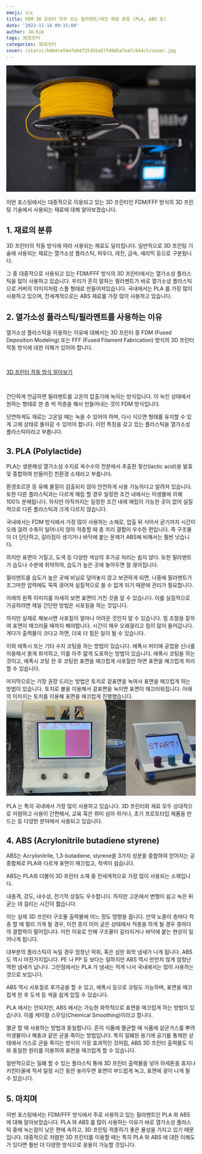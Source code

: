 ```yaml
---
emoji: 🇰🇷
title: FDM 3D 프린터 자주 쓰는 필라멘트/레진 재료 종류 (PLA, ABS 등)
date: '2023-11-14 09:15:00'
author: JW.Kim
tags: 3D프린터 
categories: 3D프린터
cover: /static/b48dce54efeb4725355a57fd0d5a7e47/644c5/cover.jpg
---
```


![cover.jpg](cover.jpg)

이번 포스팅에서는 대중적으로 이용되고 있는 3D 프린터인 FDM/FFF 방식의 3D 프린팅 기술에서 사용되는 재료에 대해 알아보겠습니다.

  
## **1\. 재료의 분류**

3D 프린터의 작동 방식에 따라 사용되는 재료도 달라집니다. 일반적으로 3D 프린팅 기술에 사용되는 재료는 열가소성 플라스틱, 파우더, 레진, 금속, 세라믹 등으로 구분됩니다. 

  

그 중 대중적으로 사용되고 있는 FDM/FFF 방식의 3D 프린터에서는 열가소성 플라스틱을 많이 사용하고 있습니다. 우리가 흔히 말하는 필라멘트가 바로 열가소성 플라스틱으로 커버의 이미지처럼 스풀 형태로 만들어져있습니다. 국내에서는 PLA 를 가장 많이 사용하고 있으며, 전세계적으로는 ABS 재료를 가장 많이 사용하고 있습니다. 

  

  

## **2\. 열가소성 플라스틱/필라멘트를 사용하는 이유**

열가소성 플라스틱을 이용하는 이유에 대해서는 3D 프린터 중 FDM (Fused Deposition Modeling) 또는 FFF (Fused Filament Fabrication) 방식의 3D 프린터 작동 방식에 대한 이해가 있어야 합니다.

<br/>

[3D 프린터 작동 방식 알아보기](/231107-fdm-3d-printer-and-fff-3d-printer)

<br/>

간단하게 언급하면 필라멘트를 고온의 압출기에 녹이는 방식입니다. 이 녹인 상태에서 원하는 형태로 한 층 씩 적층을 해서 만들어내는 것이 FDM 방식입니다.

당연하게도 재료는 고온일 때는 녹을 수 있어야 하며, 다시 식으면 형태를 유지할 수 있게 고체 상태로 돌아갈 수 있어야 합니다. 이런 특징을 갖고 있는 플라스틱을 열가소성 플라스틱이라고 부릅니다.

  

  

## **3\. PLA (Polylactide)**

PLA는 생분해성 열가소성 수지로 옥수수의 전분에서 추출한 젖산(lactic acid)을 발효 및 중합하여 만들어진 친환경 소재라고 부릅니다.

환경호르몬 등 유해 물질이 검출되지 않아 안전하게 사용 가능하다고 알려져 있습니다. 또한 다른 플라스틱과는 다르게 매립 할 경우 일정한 조건 내에서는 미생물에 의해 100% 분해됩니다. 하지만 아직까지는 일정한 조건 내에 매립이 가능한 곳이 없어 실질적으로 다른 플라스틱과 크게 다르지 않습니다. 

  

국내에서는 FDM 방식에서 가장 많이 사용하는 소재로, 압출 뒤 식어서 굳기까지 시간이 오래 걸려 수축이 일어나지 않아 적층할 때 층 끼리 결합이 우수한 편입니다. 즉 구조물이 더 단단하고, 갈라짐이 생기거나 바닥에 붙는 문제가 ABS에 비해서는 훨씬 낫습니다.

  

하지만 표면이 거칠고, 도색 등 다양한 색상의 후가공 처리는 쉽지 않다. 또한 필라멘트가 습도나 수분에 취약하여, 습도가 높은 곳에 놓아두면 잘 끊어집니다.

필라멘트를 습도가 높은 곳에 비닐로 덮어놓지 않고 보관하게 되면, 나중에 필라멘트가 조그마한 압력에도 뚝뚝 끊어져 실질적으로 쓸 수 없게 되기 때문에 관리가 필요합니다. 

  

아래의 왼쪽 이미지를 자세히 보면 표면이 거친 것을 알 수 있습니다. 이를 실질적으로 가공하려면 제일 간단한 방법은 사포질을 하는 것입니다. 

하지만 실제로 해보시면 사포질이 얼마나 어려운 것인지 알 수 있습니다. 힘 조절을 잘하여 표면이 매끄러울 때까지 해야합니다. 시간이 매우 오래걸리고 힘이 많이 들어갑니다. 게다가 출력물이 크다고 하면, 더욱 더 힘든 일이 될 수 있습니다.

  

이외 에폭시 또는 기타 수지 코팅을 하는 방법이 있습니다. 에폭시 퍼티에 공업용 신나를 이용해서 묽게 희석하고, 이를 아주 얇게 도포하는 방법이 있습니다. 에폭시 코팅을 하는 것이고, 에폭시 코팅 한 후 코팅한 표면을 매끄럽게 사포질만 하면 표면을 매끄럽게 처리할 수 있습니다.

  

마지막으로는 가장 권장 드리는 방법은 토치로 겉표면을 녹여서 표면을 매끄럽게 하는 방법이 있습니다. 토치로 불을 이용해서 겉표면을 녹이면 표면이 매끄러워집니다. 아래의 이미지는 토치를 이용해 표면을 매끄럽게 진행했습니다.
![3dprinter.jpg](img-3dprinter.jpg)

  

PLA 는 특히 국내에서 가장 많이 사용하고 있습니다. 3D 프린터와 재료 모두 상대적으로 저렴하고 사용이 간편해서, 교육 혹은 취미 삼아 하거나, 초기 프로토타입 제품을 만드는 등 다양한 분야에서 사용되고 있습니다. 

  

## **4\. ABS (Acrylonitrile butadiene styrene)**

ABS는 Acrylonitrile, 1,3-butadiene, styrene을 3가지 성분을 중합하여 얻어지는 공중합체로 PLA와 다르게 표면이 매끄럽고, 착색이 쉽습니다. 

ABS는 PLA와 더불어 3D 프린터 소재 중 전세계적으로 가장 많이 사용되는 소재입니다. 

  

내충격, 강도, 내수성, 전기적 성질도 우수합니다. 하지만 고온에서 변형이 쉽고 녹은 뒤 굳는 데 걸리는 시간이 짧습니다.

이는 실제 3D 프린터 구조물 출력물에 어느 정도 영향을 줍니다. 만약 노즐이 층마다 적층 할 때 멀리 가게 될 경우, 이전 층이 이미 굳은 상태에서 적층을 하게 될 경우 층마다의 결합력이 떨어집니다. 이런 이유로 인해 구조물이 갈라지거나 바닥에 붙는 현상이 일어나게 됩니다. 

  

대부분의 플라스틱이 녹일 경우 엄청난 악취, 혹은 심한 화학 냄새가 나게 됩니다. ABS 도 역시 마찬가지입니다. PE 나 PP 등 보다는 덜하지만 ABS 역시 만만치 않게 엄청난 역한 냄새가 납니다. 그런점에서는 PLA 가 냄새는 적게 나서 국내에서는 많이 사용하는 것으로 보입니다. 

  

ABS 역시 사포질로 후가공을 할 수 있고, 에폭시 등으로 코팅도 가능하며, 표면을 매끄럽게 한 후 도색 등 색을 쉽게 입힐 수 있습니다. 

PLA 에서는 안되지만, ABS 에서는 가능한 화학적으로 표면을 매끄럽게 하는 방법이 있습니다. 이를 케미컬 스무딩(Chemical Smoothing)이라고 합니다. 

  

멸균 할 때 사용하는 방법과 동일합니다. 흔히 식품에 멸균할 때 식품에 살균가스를 뿌려 미생물이나 해충과 같은 균을 죽이는 방법입니다. 특히 밀폐된 용기에 공기를 통제한 상태에서 가스로 균을 죽이는 방식이 가장 효과적인 것처럼, ABS 3D 프린터 출력물도 이와 동일한 원리를 이용하여 표면을 매끄럽게 할 수 있습니다.

  

일반적으로는 밀폐 할 수 있는 플라스틱 통에 3D 프린터 출력물을 넣어 아세톤을 휴지나 키친타올에 적셔 일정 시간 동안 놓아두면 표면이 부드럽게 녹고, 표면에 광이 나게 될 수 있습니다. 

  

## **5\. 마치며**

이번 포스팅에서는 FDM/FFF 방식에서 주로 사용하고 있는 필라멘트인 PLA 와 ABS 에 대해 알아보았습니다. PLA 와 ABS 를 많이 사용하는 이유가 바로 열가소성 플라스틱 중에 녹는점이 낮은 편에 속하고, 3D 프린팅 적층하기 좋은 물성을 가지고 있기 때문입니다. 대중적으로 저렴한 3D 프린터를 이용할 때는 특히 PLA 와 ABS 에 대한 이해도가 있다면 훨씬 더 다양한 방식으로 응용이 가능할 것입니다.

```toc
```